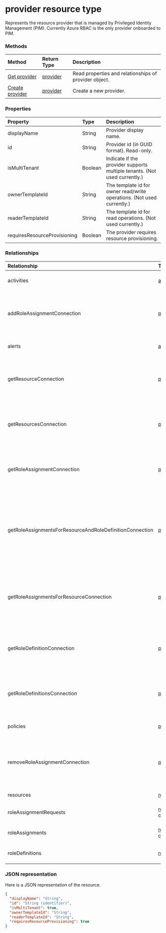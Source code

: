 # provider resource type

Represents the resource provider that is managed by Privileged Identity Management (PIM). Currently Azure RBAC is the only provider onboarded to PIM. 


### Methods

| Method		   | Return Type	|Description|
|:---------------|:--------|:----------|
|[Get provider](../api/provider_get.md) | [provider](provider.md) |Read properties and relationships of provider object.|
|[Create provider](../api/provider_update.md) | [provider](provider.md)	|Create a new provider. |

### Properties
| Property	   | Type	|Description|
|:---------------|:--------|:----------|
|displayName|String|Provider display name.|
|id|String| Provider id (in GUID format). Read-only.|
|isMultiTenant|Boolean|Indicate if the provider supports multiple tenants. (Not used currently.) |
|ownerTemplateId|String|The template id for owner read/write operations. (Not used currently.)|
|readerTemplateId|String|The template id for read operations. (Not used currently.)|
|requiresResourceProvisioning|Boolean|The provider requires resource provisioning.|

### Relationships
| Relationship | Type	|Description|
|:---------------|:--------|:----------|
|activities|[activity](activity.md) collection| TODO: Remove this from entity. |
|addRoleAssignmentConnection|[providerConnection](providerconnection.md)|The external provider connection to add role assignment. Read-only. Nullable.|
|alerts|[alert](alert.md) collection| TODO: Remove this navigation.|
|getResourceConnection|[providerConnection](providerconnection.md)|The external provider connection to get resource. Read-only. Nullable.|
|getResourcesConnection|[providerConnection](providerconnection.md)| The external provider connection to list resources. Read-only. Nullable.|
|getRoleAssignmentConnection|[providerConnection](providerconnection.md)| The external provider connection to get a role assignment. Read-only. Nullable.|
|getRoleAssignmentsForResourceAndRoleDefinitionConnection|[providerConnection](providerconnection.md)| The external provider connection to get role assignments with the given resource and role definition. Read-only. Nullable.|
|getRoleAssignmentsForResourceConnection|[providerConnection](providerconnection.md)| The external provider connection to get role assignments for a given resource. Read-only. Nullable.|
|getRoleDefinitionConnection|[providerConnection](providerconnection.md)| The external provider connection to get a role definition. Read-only. Nullable.|
|getRoleDefinitionsConnection|[providerConnection](providerconnection.md)| The external provider connection to list role definitions. Read-only. Nullable.|
|policies|[policy](policy.md) collection|TODO: Remove this from entity.|
|removeRoleAssignmentConnection|[providerConnection](providerconnection.md)| The external provider connection to remove a role assignment. Read-only. Nullable.|
|resources|[resource](resource.md) collection| Read-only. Nullable.|
|roleAssignmentRequests|[roleAssignmentRequest](roleassignmentrequest.md) collection| TODO: Remove this navigation.|
|roleAssignments|[roleAssignment](roleassignment.md) collection| TODO: Remove this navigation.|
|roleDefinitions|[roleDefinition](roledefinition.md) collection| TODO: Remove this navigation.|

### JSON representation

Here is a JSON representation of the resource.

<!-- {
  "blockType": "resource",
  "optionalProperties": [

  ],
  "@odata.type": "microsoft.graph.provider"
}-->

```json
{
  "displayName": "String",
  "id": "String (identifier)",
  "isMultiTenant": true,
  "ownerTemplateId": "String",
  "readerTemplateId": "String",
  "requiresResourceProvisioning": true
}

```

<!-- uuid: 8fcb5dbc-d5aa-4681-8e31-b001d5168d79
2015-10-25 14:57:30 UTC -->
<!-- {
  "type": "#page.annotation",
  "description": "provider resource",
  "keywords": "",
  "section": "documentation",
  "tocPath": ""
}-->